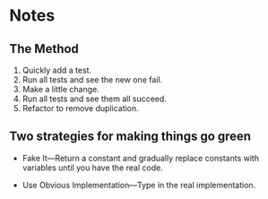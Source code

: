 # Notes

## The Method

1. Quickly add a test.
2. Run all tests and see the new one fail.
3. Make a little change.
4. Run all tests and see them all succeed.
5. Refactor to remove duplication.

## Two strategies for making things go green

* Fake It—Return a constant and gradually replace constants with variables
until you have the real code.

* Use Obvious Implementation—Type in the real implementation.

